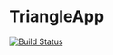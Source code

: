# TriangleApp



[![Build Status](https://travis-ci.com/Ajisaputrars/TriangleApp.svg?branch=main)](https://travis-ci.com/Ajisaputrars/TriangleApp)
